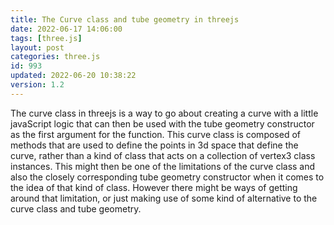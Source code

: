 ```yaml
---
title: The Curve class and tube geometry in threejs
date: 2022-06-17 14:06:00
tags: [three.js]
layout: post
categories: three.js
id: 993
updated: 2022-06-20 10:38:22
version: 1.2
---
```


The curve class in threejs is a way to go about creating a curve with a little javaScript logic that can then be used with the tube geometry constructor as the first argument for the function. This curve class is composed of methods that are used to define the points in 3d space that define the curve, rather than a kind of class that acts on a collection of vertex3 class instances. This might then be one of the limitations of the curve class and also the closely corresponding tube geometry constructor when it comes to the idea of that kind of class. However there might be ways of getting around that limitation, or just making use of some kind of alternative to the curve class and tube geometry.

<!-- more -->
